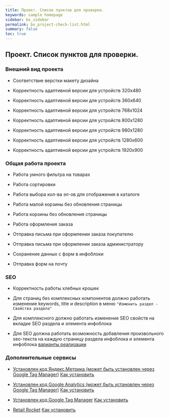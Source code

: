 ```yaml
---
title: Проект. Список пунктов для проверки.
keywords: sample homepage
sidebar: bx_sidebar
permalink: bx_project-check-list.html
summary: false
toc: true
---
```


## Проект. Список пунктов для проверки.

### Внешний вид проекта

* Соответствие верстки макету дизайна

* Корректность адаптивной версии для устройств 320x480

* Корректность адаптивной версии для устройств 360x640

* Корректность адаптивной версии для устройств 768x1024

* Корректность адаптивной версии для устройств 800x1280

* Корректность адаптивной версии для устройств 980x1280

* Корректность адаптивной версии для устройств 1280x600

* Корректность адаптивной версии для устройств 1920x900

### Общая работа проекта

* Работа умного фильтра на товарах

* Работа сортировки

* Работа выбора кол-ва эл-ов для отображения в каталоге

* Работа малой корзины без обновления страницы

* Работа корзины без обновления страницы

* Работа оформления заказа

* Отправка письма при оформлении заказа покупателю

* Отправка письма при оформлении заказа администратору

* Сохранение данных с форм в инфоблоки

* Отправка форм на почту

### SEO

* Корректность работы хлебных крошек

* Для страниц без комплексных компонентов должно работать изменение keywords, title и description в меню `"Изменить раздел - Свойства раздела"`

* Для комплексного должно работать изменение SEO свойств на вкладке SEO раздела и элемента инфоблока

* Для SEO должна работать возможность добавления произвольного seo-текста на каждую страницу раздела инфоблока и элемента инфоблока [варианты реализации]()

### Дополнительные сервисы

* [Установлен код Яндекс.Метрика (может быть установлен через Google Tag Manager)](https://metrika.yandex.ru) [Как установить](/bx_scripts-ym.html)

* [Установлен код Google Analytics (может быть установлен через Google Tag Manager)](https://analytics.google.com/analytics/web/provision/#provision/SignUp/) [Как установить](/bx_scripts-ga.html)

* [Установлен код Google Tag Manager](https://www.google.com/analytics/tag-manager/) [Как установить](/bx_scripts-gtm.html)

* [Retail Rocket](https://studioratio.ru/retailrocket/) [Как установить](/bx_scripts-retailrocket.html)